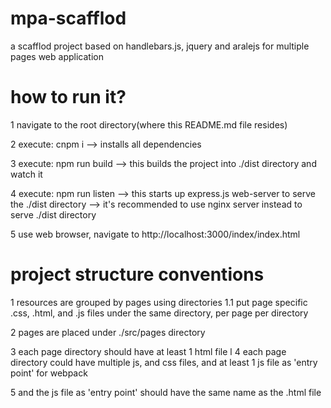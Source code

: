 # mpa-scafflod
a scafflod project based on handlebars.js, jquery and aralejs for multiple pages web application

# how to run it?
1 navigate to the root directory(where this README.md file resides)

2 execute: cnpm i            --> installs all dependencies

3 execute: npm run build     --> this builds the project into ./dist directory and watch it

4 execute: npm run listen    --> this starts up express.js web-server to serve the ./dist directory
                             --> it's recommended to use nginx server instead to serve ./dist directory

5 use web browser, navigate to http://localhost:3000/index/index.html

# project structure conventions
1 resources are grouped by pages using directories
  1.1 put page specific .css, .html, and .js files under the same directory, per page per directory

2 pages are placed under ./src/pages directory

3 each page directory should have at least 1 html file
l
4 each page directory could have multiple js, and css files, and at least 1 js
  file as 'entry point' for webpack

5 and the js file as 'entry point' should have the same name as the .html file
